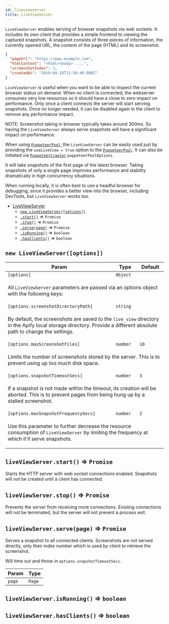 ```yaml
---
id: liveviewserver
title: LiveViewServer
---
```


<a name="LiveViewServer"></a>

`LiveViewServer` enables serving of browser snapshots via web sockets. It includes its own client
that provides a simple frontend to viewing the captured snapshots. A snapshot consists of three
pieces of information, the currently opened URL, the content of the page (HTML) and its screenshot.

```json
{
  "pageUrl": "https://www.example.com",
  "htmlContent": "<html><body> ....",
  "screenshotIndex": 3,
  "createdAt": "2019-04-18T11:50:40.060Z"
}
```

`LiveViewServer` is useful when you want to be able to inspect the current browser status on demand.
When no client is connected, the webserver consumes very low resources so it should have a close
to zero impact on performance. Only once a client connects the server will start serving snapshots.
Once no longer needed, it can be disabled again in the client to remove any performance impact.

NOTE: Screenshot taking in browser typically takes around 300ms. So having the `LiveViewServer`
always serve snapshots will have a significant impact on performance.

When using [`PuppeteerPool`](puppeteerpool), the `LiveViewServer` can be
easily used just by providing the `useLiveView = true` option to the [`PuppeteerPool`](puppeteerpool).
It can also be initiated via [`PuppeteerCrawler`](puppeteercrawler) `puppeteerPoolOptions`.

It will take snapshots of the first page of the latest browser. Taking snapshots of only a
single page improves performance and stability dramatically in high concurrency situations.

When running locally, it is often best to use a headful browser for debugging, since it provides
a better view into the browser, including DevTools, but `LiveViewServer` works too.

- [LiveViewServer](liveviewserver)
  - [`new LiveViewServer([options])`](#new_LiveViewServer_new)
  - [`.start()`](#LiveViewServer+start) ⇒ `Promise`
  - [`.stop()`](#LiveViewServer+stop) ⇒ `Promise`
  - [`.serve(page)`](#LiveViewServer+serve) ⇒ `Promise`
  - [`.isRunning()`](#LiveViewServer+isRunning) ⇒ `boolean`
  - [`.hasClients()`](#LiveViewServer+hasClients) ⇒ `boolean`

<a name="new_LiveViewServer_new"></a>

## `new LiveViewServer([options])`

<table>
<thead>
<tr>
<th>Param</th><th>Type</th><th>Default</th>
</tr>
</thead>
<tbody>
<tr>
<td><code>[options]</code></td><td><code>Object</code></td><td></td>
</tr>
<tr>
<td colspan="3"><p>All <code>LiveViewServer</code> parameters are passed
  via an options object with the following keys:</p>
</td></tr><tr>
<td><code>[options.screenshotDirectoryPath]</code></td><td><code>string</code></td><td></td>
</tr>
<tr>
<td colspan="3"><p>By default, the screenshots are saved to
  the <code>live_view</code> directory in the Apify local storage directory.
  Provide a different absolute path to change the settings.</p>
</td></tr><tr>
<td><code>[options.maxScreenshotFiles]</code></td><td><code>number</code></td><td><code>10</code></td>
</tr>
<tr>
<td colspan="3"><p>Limits the number of screenshots stored
  by the server. This is to prevent using up too much disk space.</p>
</td></tr><tr>
<td><code>[options.snapshotTimeoutSecs]</code></td><td><code>number</code></td><td><code>3</code></td>
</tr>
<tr>
<td colspan="3"><p>If a snapshot is not made within the timeout,
  its creation will be aborted. This is to prevent
  pages from being hung up by a stalled screenshot.</p>
</td></tr><tr>
<td><code>[options.maxSnapshotFrequencySecs]</code></td><td><code>number</code></td><td><code>2</code></td>
</tr>
<tr>
<td colspan="3"><p>Use this parameter to further decrease the resource consumption
  of <code>LiveViewServer</code> by limiting the frequency at which it&#39;ll
  serve snapshots.</p>
</td></tr></tbody>
</table>
<a name="LiveViewServer+start"></a>

## `liveViewServer.start()` ⇒ `Promise`

Starts the HTTP server with web socket connections enabled.
Snapshots will not be created until a client has connected.

<a name="LiveViewServer+stop"></a>

## `liveViewServer.stop()` ⇒ `Promise`

Prevents the server from receiving more connections. Existing connections
will not be terminated, but the server will not prevent a process exit.

<a name="LiveViewServer+serve"></a>

## `liveViewServer.serve(page)` ⇒ `Promise`

Serves a snapshot to all connected clients.
Screenshots are not served directly, only their index number
which is used by client to retrieve the screenshot.

Will time out and throw in `options.snapshotTimeoutSecs`.

<table>
<thead>
<tr>
<th>Param</th><th>Type</th>
</tr>
</thead>
<tbody>
<tr>
<td><code>page</code></td><td><code>Page</code></td>
</tr>
<tr>
</tr></tbody>
</table>
<a name="LiveViewServer+isRunning"></a>

## `liveViewServer.isRunning()` ⇒ `boolean`

<a name="LiveViewServer+hasClients"></a>

## `liveViewServer.hasClients()` ⇒ `boolean`
